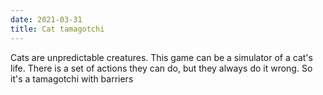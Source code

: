 ```yaml
---
date: 2021-03-31
title: Cat tamagotchi
---
```


Cats are unpredictable creatures. This game can be a simulator of a cat's life. There is a set of actions they can do, but they always do it wrong. So it's a tamagotchi with barriers